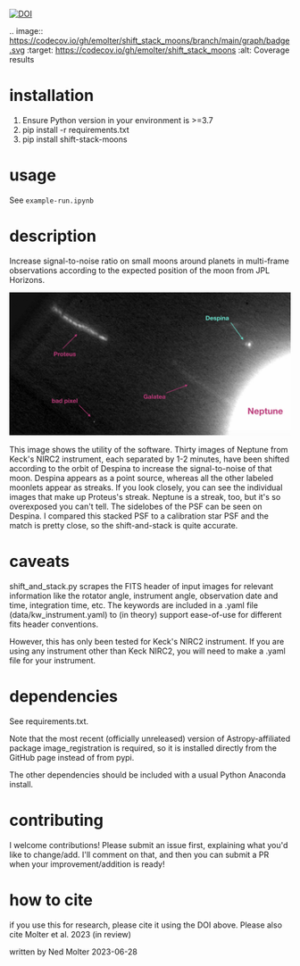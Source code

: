 [![DOI](https://zenodo.org/badge/415108491.svg)](https://zenodo.org/badge/latestdoi/415108491)

.. image:: https://codecov.io/gh/emolter/shift_stack_moons/branch/main/graph/badge.svg
    :target: https://codecov.io/gh/emolter/shift_stack_moons
    :alt: Coverage results

# installation

1. Ensure Python version in your environment is >=3.7
2. pip install -r requirements.txt
3. pip install shift-stack-moons

# usage

See `example-run.ipynb`

# description
Increase signal-to-noise ratio on small moons around planets in multi-frame observations according to the expected position of the moon from JPL Horizons.

![alt text](https://github.com/emolter/shift_stack_moons/blob/main/despina_pretty_picture.jpeg?raw=true)

This image shows the utility of the software. Thirty images of Neptune from Keck's NIRC2 instrument, each separated by 1-2 minutes, have been shifted according to the orbit of Despina to increase the signal-to-noise of that moon.  Despina appears as a point source, whereas all the other labeled moonlets appear as streaks. If you look closely, you can see the individual images that make up Proteus's streak. Neptune is a streak, too, but it's so overexposed you can't tell. The sidelobes of the PSF can be seen on Despina. I compared this stacked PSF to a calibration star PSF and the match is pretty close, so the shift-and-stack is quite accurate.


# caveats
shift_and_stack.py scrapes the FITS header of input images for relevant information like the rotator angle, instrument angle, observation date and time, integration time, etc. The keywords are included in a .yaml file (data/kw\_instrument.yaml) to (in theory) support ease-of-use for different fits header conventions.  

However, this has only been tested for Keck's NIRC2 instrument. If you are using any instrument other than Keck NIRC2, you will need to make a .yaml file for your instrument.

# dependencies
See requirements.txt.

Note that the most recent (officially unreleased) version of Astropy-affiliated package image\_registration is required, so it is installed directly from the GitHub page instead of from pypi.

The other dependencies should be included with a usual Python Anaconda install.

# contributing

I welcome contributions! Please submit an issue first, explaining what you'd like to change/add.  I'll comment on that, and then you can submit a PR when your improvement/addition is ready!

# how to cite
if you use this for research, please cite it using the DOI above. Please also cite Molter et al. 2023 (in review)

written by Ned Molter 2023-06-28

